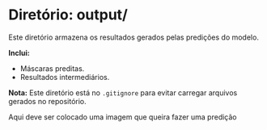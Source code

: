 # Diretório: output/

Este diretório armazena os resultados gerados pelas predições do modelo.

**Inclui:**
- Máscaras preditas.
- Resultados intermediários.

**Nota:** Este diretório está no `.gitignore` para evitar carregar arquivos gerados no repositório.

Aqui deve ser colocado uma imagem que queira fazer uma predição